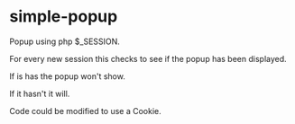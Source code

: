# simple-popup

Popup using php $_SESSION.

For every new session this checks to see if the popup has been displayed.

If is has the popup won't show.

If it hasn't it will.

Code could be modified to use a Cookie.
